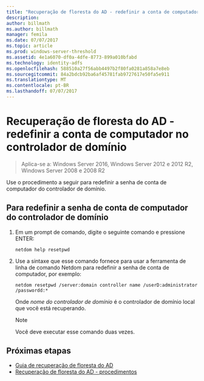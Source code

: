 ```yaml
---
title: "Recuperação de floresta do AD - redefinir a conta de computador no controlador de domínio"
description: 
author: billmath
ms.author: billmath
manager: femila
ms.date: 07/07/2017
ms.topic: article
ms.prod: windows-server-threshold
ms.assetid: 4e1a6070-df0a-4dfe-8773-899a010bfabd
ms.technology: identity-adfs
ms.openlocfilehash: 588510a27f56abb4497b2f80fa0281a858a7e8eb
ms.sourcegitcommit: 84a2bdcb92ba6af45781fab9727617e50fa5e911
ms.translationtype: MT
ms.contentlocale: pt-BR
ms.lasthandoff: 07/07/2017
---
```

# <a name="ad-forest-recovery---resetting-the-computer-account-on-the-dc"></a>Recuperação de floresta do AD - redefinir a conta de computador no controlador de domínio 

>Aplica-se a: Windows Server 2016, Windows Server 2012 e 2012 R2, Windows Server 2008 e 2008 R2

 Use o procedimento a seguir para redefinir a senha de conta de computador do controlador de domínio.  
  
## <a name="to-reset-the-computer-account-password-of-the-domain-controller"></a>Para redefinir a senha de conta de computador do controlador de domínio  
  
1.  Em um prompt de comando, digite o seguinte comando e pressione ENTER:  
  
    ```  
    netdom help resetpwd  
    ```  
  
2.  Use a sintaxe que esse comando fornece para usar a ferramenta de linha de comando Netdom para redefinir a senha de conta de computador, por exemplo:  
  
    ```  
    netdom resetpwd /server:domain controller name /userD:administrator /passwordd:*  
    ```  
  
     Onde *nome do controlador de domínio* é o controlador de domínio local que você está recuperando.  
  
    > [!NOTE]
    >  Você deve executar esse comando duas vezes.  
  
## <a name="next-steps"></a>Próximas etapas

- [Guia de recuperação de floresta do AD](AD-Forest-Recovery-Guide.md)
- [Recuperação de floresta do AD - procedimentos](AD-Forest-Recovery-Procedures.md)
